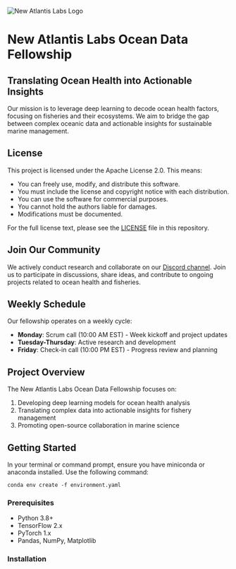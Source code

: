 ![New Atlantis Labs Logo]([path/to/logo.png](https://cdn.discordapp.com/attachments/1260674491714109620/1263903219109728418/Image_7-19-24_at_9.59_AM.jpeg?ex=669bed19&is=669a9b99&hm=6822043d0ce12e55689cb68f2e818d32047ca9314ab621c672017baf241a0dfd&))

# New Atlantis Labs Ocean Data Fellowship

## Translating Ocean Health into Actionable Insights

Our mission is to leverage deep learning to decode ocean health factors, focusing on fisheries and their ecosystems. We aim to bridge the gap between complex oceanic data and actionable insights for sustainable marine management.

## License

This project is licensed under the Apache License 2.0. This means:

- You can freely use, modify, and distribute this software.
- You must include the license and copyright notice with each distribution.
- You can use the software for commercial purposes.
- You cannot hold the authors liable for damages.
- Modifications must be documented.

For the full license text, please see the [LICENSE](LICENSE) file in this repository.

## Join Our Community

We actively conduct research and collaborate on our [Discord channel](https://discord.gg/newatlantislabs). Join us to participate in discussions, share ideas, and contribute to ongoing projects related to ocean health and fisheries.

## Weekly Schedule

Our fellowship operates on a weekly cycle:

- **Monday**: Scrum call (10:00 AM EST) - Week kickoff and project updates
- **Tuesday-Thursday**: Active research and development
- **Friday**: Check-in call (10:00 PM EST) - Progress review and planning

## Project Overview

The New Atlantis Labs Ocean Data Fellowship focuses on:

1. Developing deep learning models for ocean health analysis
2. Translating complex data into actionable insights for fishery management
3. Promoting open-source collaboration in marine science

## Getting Started
In your terminal or command prompt, ensure you have miniconda or anaconda installed. Use the following command:

`
conda env create -f environment.yaml
`


### Prerequisites

- Python 3.8+
- TensorFlow 2.x
- PyTorch 1.x
- Pandas, NumPy, Matplotlib

### Installation

